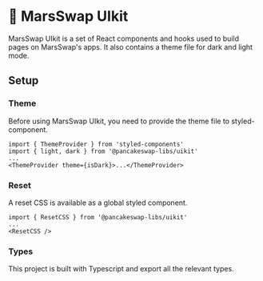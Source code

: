 # 🚀 MarsSwap UIkit

MarsSwap UIkit is a set of React components and hooks used to build pages on MarsSwap's apps. It also contains a theme file for dark and light mode.

## Setup

### Theme

Before using MarsSwap UIkit, you need to provide the theme file to styled-component.

```
import { ThemeProvider } from 'styled-components'
import { light, dark } from '@pancakeswap-libs/uikit'
...
<ThemeProvider theme={isDark}>...</ThemeProvider>
```

### Reset

A reset CSS is available as a global styled component.

```
import { ResetCSS } from '@pancakeswap-libs/uikit'
...
<ResetCSS />
```

### Types

This project is built with Typescript and export all the relevant types.
